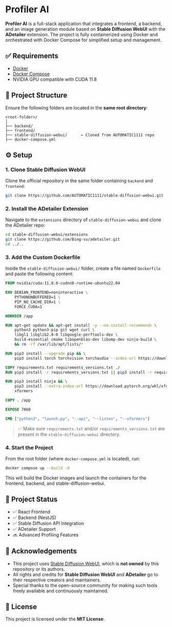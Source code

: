 
# Profiler AI

**Profiler AI** is a full-stack application that integrates a frontend, a backend, and an image generation module based on **Stable Diffusion WebUI** with the **ADetailer** extension. The project is fully containerized using Docker and orchestrated with Docker Compose for simplified setup and management.

## ✅ Requirements

- [Docker](https://www.docker.com/)
- [Docker Compose](https://docs.docker.com/compose/)
- NVIDIA GPU compatible with CUDA 11.8

## 📁 Project Structure

Ensure the following folders are located in the **same root directory**:

```
<root-folder>/
│
├── backend/
├── frontend/
├── stable-diffusion-webui/      ← Cloned from AUTOMATIC1111 repo
├── docker-compose.yml
```

## ⚙️ Setup

### 1. Clone Stable Diffusion WebUI

Clone the official repository in the same folder containing `backend` and `frontend`:

```bash
git clone https://github.com/AUTOMATIC1111/stable-diffusion-webui.git
```

### 2. Install the ADetailer Extension

Navigate to the `extensions` directory of `stable-diffusion-webui` and clone the ADetailer repo:

```bash
cd stable-diffusion-webui/extensions
git clone https://github.com/Bing-su/adetailer.git
cd ../..
```

### 3. Add the Custom Dockerfile

Inside the `stable-diffusion-webui/` folder, create a file named `Dockerfile` and paste the following content:

```Dockerfile
FROM nvidia/cuda:11.8.0-cudnn8-runtime-ubuntu22.04

ENV DEBIAN_FRONTEND=noninteractive \
    PYTHONUNBUFFERED=1 \
    PIP_NO_CACHE_DIR=1 \
    FORCE_CUDA=1

WORKDIR /app

RUN apt-get update && apt-get install -y --no-install-recommends \
    python3 python3-pip git wget curl \
    libgl1 libglib2.0-0 libgoogle-perftools-dev \
    build-essential cmake libopenblas-dev libomp-dev ninja-build \
    && rm -rf /var/lib/apt/lists/*

RUN pip3 install --upgrade pip && \
    pip3 install torch torchvision torchaudio --index-url https://download.pytorch.org/whl/cu118

COPY requirements.txt requirements_versions.txt ./
RUN pip3 install -r requirements_versions.txt || pip3 install -r requirements.txt

RUN pip3 install ninja && \
    pip3 install --extra-index-url https://download.pytorch.org/whl/xformers \
    xformers

COPY . /app

EXPOSE 7860

CMD ["python3", "launch.py", "--api", "--listen", "--xformers"]
```

> ✅ Make sure `requirements.txt` and/or `requirements_versions.txt` are present in the `stable-diffusion-webui` directory.

### 4. Start the Project

From the root folder (where `docker-compose.yml` is located), run:

```bash
docker compose up --build -d
```

This will build the Docker images and launch the containers for the frontend, backend, and stable-diffusion-webui.

## 📌 Project Status

- ✅ React Frontend
- ✅ Backend (NestJS)
- ✅ Stable Diffusion API Integration
- ✅ ADetailer Support
- 🔜 Advanced Profiling Features

## 🙏 Acknowledgements

- This project uses [Stable Diffusion WebUI](https://github.com/AUTOMATIC1111/stable-diffusion-webui), which is **not owned** by this repository or its authors.
- All rights and credits for **Stable Diffusion WebUI** and **ADetailer** go to their respective creators and maintainers.
- Special thanks to the open-source community for making such tools freely available and continuously maintained.

## 📄 License

This project is licensed under the **MIT License**.
